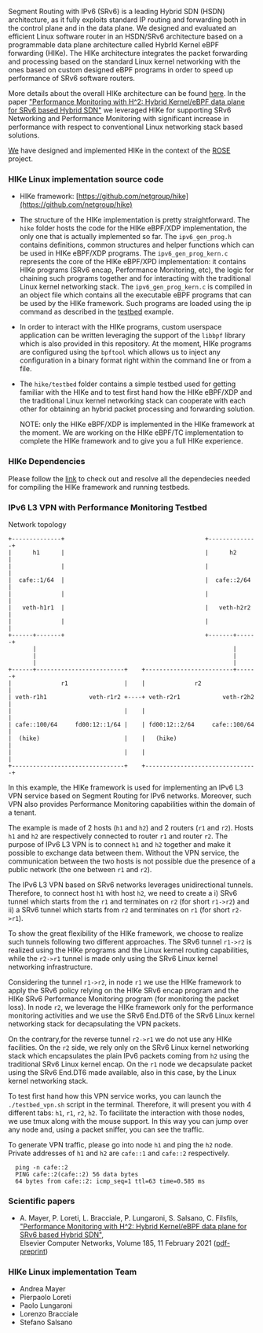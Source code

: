 Segment Routing with IPv6 (SRv6) is a leading Hybrid SDN (HSDN) architecture, as it fully exploits standard IP routing and forwarding both in the control plane and in the data plane. We designed and evaluated an efficient Linux software router in an HSDN/SRv6 architecture based on a programmable data plane architecture called HybrId Kernel eBPF forwarding (HIKe). The HIKe architecture integrates the packet forwarding and processing based on the standard Linux kernel networking with the ones based on custom designed eBPF programs in order to speed up performance of SRv6 software routers.

More details about the overall HIKe architecture can be found [here](#scientific-papers). In the paper ["Performance Monitoring with H^2: Hybrid Kernel/eBPF data plane for SRv6 based Hybrid SDN"](http://netgroup.uniroma2.it/Stefano_Salsano/papers/20-srv6-hybrid-sdn-hike.pdf) we leveraged HIKe for supporting SRv6 Networking and Performance Monitoring with significant increase in performance with respect to conventional Linux networking stack based solutions.

[We](#hike-linux-implementation-team) have designed and implemented HIKe in the context of the [ROSE](https://netgroup.github.io/rose/) project.

### HIKe Linux implementation source code

- HIKe framework: [https://github.com/netgroup/hike](https://github.com/netgroup/hike)

- The structure of the HIKe implementation is pretty straightforward. The `hike` folder hosts the code for the HIKe eBPF/XDP implementation, the only one that is actually implemented so far. The `ipv6_gen_prog.h` contains definitions, common structures and helper functions which can be used in HIKe eBPF/XDP programs. The `ipv6_gen_prog_kern.c` represents the core of the HIKe eBPF/XPD implementation: it contains HIKe programs (SRv6 encap, Performance Monitoring, etc), the logic for chaining such programs together and for interacting with the traditional Linux kernel networking stack.
The `ipv6_gen_prog_kern.c` is compiled in an object file which contains all the executable eBPF programs that can be used by the HIKe framework. Such programs are loaded using the ip command as described in the [testbed](#ipv6-l3-vpn-with-performance-monitoring-testbed) example.

- In order to interact with the HIKe programs, custom userspace application can be written leveraging the support of the `libbpf` library which is also provided in this repository. At the moment, HIKe programs are configured using the `bpftool` which allows us to inject any configuration in a binary format right within the command line or from a file.

- The `hike/testbed` folder contains a simple testbed used for getting familiar with the HIKe and to test first hand how the HIKe eBPF/XDP and the traditional Linux kernel networking stack can cooperate with each other for obtaining an hybrid packet processing and forwarding solution.

  NOTE: only the HIKe eBPF/XDP is implemented in the HIKe framework at the moment. We are working on the HIKe eBPF/TC implementation to complete the HIKe framework and to give you a full HIKe experience.

### HIKe Dependencies
Please follow the [link](https://github.com/netgroup/hike/blob/master/docs/setup_dependencies.org) to check out and resolve all the dependecies needed for compiling the HIKe framework and running testbeds.

### IPv6 L3 VPN with Performance Monitoring Testbed

Network topology
```text
+--------------+                                        +--------------+
|      h1      |                                        |      h2      |
|              |                                        |              |
|  cafe::1/64  |                                        |  cafe::2/64  |
|              |                                        |              |
|   veth-h1r1  |                                        |   veth-h2r2  |
|              |                                        |              |
+------+-------+                                        +-------+------+
       |                                                        |
       |                                                        |
       |                                                        |
+------+-------------------------+    +-------------------------+------+
|              r1                |    |              r2                |
| veth-r1h1            veth-r1r2 +----+ veth-r2r1            veth-r2h2 |
|                                |    |                                |
| cafe::100/64     fd00:12::1/64 |    | fd00:12::2/64     cafe::100/64 |
|  (hike)                        |    |   (hike)                       |
|                                |    |                                |
+--------------------------------+    +--------------------------------+
```

In this example, the HIKe framework is used for implementing an IPv6 L3 VPN service based on Segment Routing for IPv6 networks. Moreover, such VPN also provides Performance Monitoring capabilities within the domain of a tenant.

The example is made of 2 hosts (`h1` and `h2`) and 2 routers (`r1` and `r2`). Hosts `h1` and `h2` are respectively connected to router `r1` and router `r2`. The purpose of IPv6 L3 VPN is to connect `h1` and `h2` together and make it possible to exchange data between them. Without the VPN service, the communication between the two hosts is not possible due the presence of a public network (the one between `r1` and `r2`).

The IPv6 L3 VPN based on SRv6 networks leverages unidirectional tunnels. Therefore, to connect host `h1` with host `h2`, we need to create a i) SRv6 tunnel which starts from the `r1` and terminates on `r2` (for short `r1->r2`) and ii) a SRv6 tunnel which starts from `r2` and terminates on `r1` (for short `r2->r1`).  

To show the great flexibility of the HIKe framework, we choose to realize such tunnels following two different approaches. The SRv6 tunnel `r1->r2` is realized using the HIKe programs and the Linux kernel routing capabilities, while the `r2->r1` tunnel is made only using the SRv6 Linux kernel networking infrastructure.

Considering the tunnel `r1->r2`, in node `r1` we use the HIKe framework to apply the SRv6 policy relying on the HIKe SRv6 encap program and the HIKe SRv6 Performance Monitoring program (for monitoring the packet loss).
In node `r2`, we leverage the HIKe framework only for the performance monitoring activities and we use the SRv6 End.DT6 of the SRv6 Linux kernel networking stack for decapsulating the VPN packets.

On the contrary,for the reverse tunnel `r2->r1` we do not use any HIKe facilities. On the `r2` side, we rely only on the SRv6 Linux kernel networking stack which encapsulates the plain IPv6 packets coming from `h2` using the traditional SRv6 Linux kernel encap. On the `r1` node we decapsulate packet using the SRv6 End.DT6 made available, also in this case, by the Linux kernel networking stack.

To test first hand how this VPN service works, you can launch the `./testbed_vpn.sh` script in the terminal. Therefore, it will present you with 4 different tabs: `h1`, `r1`, `r2`, `h2`. To facilitate the interaction with those nodes, we use tmux along with the mouse support. In this way you can jump over any node and, using a packet sniffer, you can see the traffic.

To generate VPN traffic, please go into node `h1` and ping the `h2` node. Private addresses of `h1` and `h2` are `cafe::1` and `cafe::2` respectively.

```text
  ping -n cafe::2
  PING cafe::2(cafe::2) 56 data bytes
  64 bytes from cafe::2: icmp_seq=1 ttl=63 time=0.585 ms
```

### Scientific papers

- A. Mayer, P. Loreti, L. Bracciale, P. Lungaroni, S. Salsano, C. Filsfils,<br>
["Performance Monitoring with H^2: Hybrid Kernel/eBPF data plane for SRv6 based Hybrid SDN"](https://doi.org/10.1016/j.comnet.2020.107705),<br>
Elsevier Computer Networks, Volume 185, 11 February 2021 ([pdf-preprint](http://netgroup.uniroma2.it/Stefano_Salsano/papers/20-srv6-hybrid-sdn-hike.pdf))

### HIKe Linux implementation Team

- Andrea Mayer
- Pierpaolo Loreti
- Paolo Lungaroni
- Lorenzo Bracciale
- Stefano Salsano
